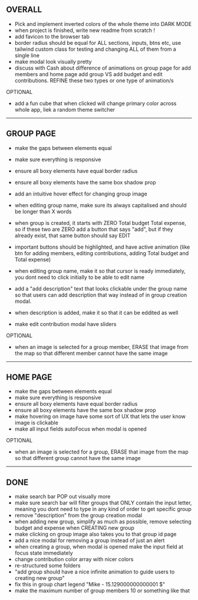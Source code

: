 ## OVERALL

- Pick and implement inverted colors of the whole theme into DARK MODE
- when project is finished, write new readme from scratch !
- add favicon to the browser tab
- border radius should be equal for ALL sections, inputs, btns etc, use tailwind custom class for testing and changing ALL of them from a single line
- make modal look visually pretty
- discuss with Cash about difference of animations on group page for add members and home page add group VS add budget and edit contributions. REFINE these two types or one type of animation/s

OPTIONAL

- add a fun cube that when clicked will change primary color across whole app, liek a random theme switcher

---

## GROUP PAGE

- make the gaps between elements equal
- make sure everything is responsive
- ensure all boxy elements have equal border radius
- ensure all boxy elements have the same box shadow prop
- add an intuitive hover effect for changing group image
- when editing group name, make sure its always capitalised and should be longer than X words
- when group is created, it starts with ZERO Total budget Total expense, so if these two are ZERO add a button that says "add", but if they already exist, that same button should say EDIT
- important buttons should be highlighted, and have active animation (like btn for adding members, editing contributions, adding Total budget and Total expense)
- when editing group name, make it so that cursor is ready immediately, you dont need to click initially to be able to edit name

- add a "add description" text that looks clickable under the group name so that users can add description that way instead of in group creation modal.
- when description is added, make it so that it can be eddited as well
- make edit contribution modal have sliders

OPTIONAL

- when an image is selected for a group member, ERASE that image from the map so that different member cannot have the same image

---

## HOME PAGE

- make the gaps between elements equal
- make sure everything is responsive
- ensure all boxy elements have equal border radius
- ensure all boxy elements have the same box shadow prop
- make hovering on image have some sort of UX that lets the user know image is clickable
- make all input fields autoFocus when modal is opened

OPTIONAL

- when an image is selected for a group, ERASE that image from the map so that different group cannot have the same image

---

## DONE

- make search bar POP out visually more
- make sure search bar will filter groups that ONLY contain the input letter, meaning you dont need to type in any kind of order to get specific group
- remove "description" from the group creation modal
- when adding new group, simplify as much as possible, remove selecting budget and expense when CREATING new group
- make clicking on group image also takes you to that group id page
- add a nice modal for removing a group instead of just an alert
- when creating a group, when modal is opened make the input field at focus state immediately
- change contribution color array with nicer colors
- re-structured some folders
- "add group should have a nice infinite animation to guide users to creating new group"
- fix this in group chart legend "Mike - 15.129000000000001 $"
- make the maximum number of group members 10 or something like that
